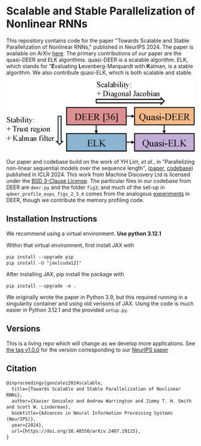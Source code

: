 # Scalable and Stable Parallelization of Nonlinear RNNs

This repository contains code for the paper "Towards Scalable and Stable Parallelization of Nonlinear RNNs," published in NeurIPS 2024. The paper is available on ArXiv [here](https://arxiv.org/abs/2407.19115). The primary contributions of our paper are the quasi-DEER and ELK algorithms. quasi-DEER is a scalable algorithm. ELK, which stands for "**E**valuating **L**evenberg-Marquardt with **K**alman, is a stable algorithm. We also contribute quasi-ELK, which is both scalable and stable.

![Figure 1](./ims/banner_schematic.png)

Our paper and codebase build on the work of YH Lim, *et al.*, in "Parallelizing non-linear sequential models over the sequence length", ([paper](https://arxiv.org/abs/2309.12252), [codebase](https://github.com/machine-discovery/deer)) published in ICLR 2024. This work from Machine Discovery Ltd is licensed under the [BSD 3-Clause License](https://github.com/machine-discovery/deer/blob/main/LICENSE). The particular files in our codebase from DEER are `deer.py` and the folder `fig3`; and much of the set-up in `qdeer_profile_exps_figs_2_5_6` comes from the analogous [experiments](https://github.com/machine-discovery/deer/tree/main/experiments/01_speed_benchmark) in DEER, though we contribute the memory profiling code.

## Installation Instructions

We recommend using a virtual environment. **Use python 3.12.1**

Within that virtual environment, first install JAX with
```
pip install --upgrade pip
pip install -U "jax[cuda12]"
```

After installing JAX, pip install the package with
```
pip install --upgrade -e .
```

We originally wrote the paper in Python 3.9, but this required running in a singularity container and using old verisons of JAX. Using the code is much easier in Python 3.12.1 and the provided `setup.py`.

## Versions

This is a living repo which will change as we develop more applications. See [the tag v1.0.0](https://github.com/lindermanlab/elk/releases/tag/v1.0.0) for the version corresponding to our [NeurIPS paper](https://arxiv.org/abs/2407.19115)

## Citation
```
@inproceedings{gonzalez2024scalable,
  title={Towards Scalable and Stable Parallelization of Nonlinear RNNs},
  author={Xavier Gonzalez and Andrew Warrington and Jimmy T. H. Smith and Scott W. Linderman},
  booktitle={Advances in Neural Information Processing Systems (NeurIPS)},
  year={2024},
  url={https://doi.org/10.48550/arXiv.2407.19115},
}
```
